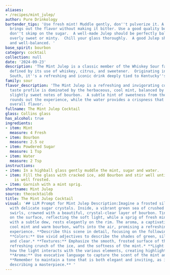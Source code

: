 ```yaml
---
aliases:
- /recipes/mint_julep/
author: Pure Drinkology
bartender_tips: 'Use fresh mint! Muddle gently, don''t pulverize it. A light touch
  brings out the flavor without making it bitter. Use a good quality bourbon, and
  don''t skimp on the sugar.  A well-made Julep should be perfectly balanced, not
  overly sweet or minty.  Chill your glass thoroughly.  A good Julep should be refreshing
  and well-balanced. '
base_spirit: bourbon
category: cocktail
collection: null
date: '2024-09-23'
description: 'The Mint Julep is a classic member of the Whiskey Sour family, a category
  defined by its use of whiskey, citrus, and sweetener.  Originating in the American
  South, it''s a refreshing and iconic drink deeply tied to Kentucky''s bourbon culture. '
family: sour
flavor_description: 'The Mint Julep is a refreshing and invigorating cocktail. The
  taste profile is dominated by the herbaceous, cool mint, balanced by the smooth,
  slightly sweet notes of bourbon.  A subtle hint of sweetness from the powdered sugar
  rounds out the experience, while the water provides a crispness that elevates the
  overall flavor.  '
fullname: The Mint Julep Cocktail
glass: Collins glass
has_alcohol: true
ingredients:
- item: Mint
  measure: 4 Fresh
- item: Bourbon
  measure: 2.5 oz
- item: Powdered Sugar
  measure: 1 Tsp
- item: Water
  measure: 2 Tsp
instructions:
- item: In a highball glass gently muddle the mint, sugar and water.
- item: Fill the glass with cracked ice, add Bourbon and stir well until the glass
    is well frosted.
- item: Garnish with a mint sprig.
shortname: Mint Julep
source: thecocktaildb
title: The Mint Julep Cocktail
visual: '## LLM Prompt for Mint Julep Description:Imagine a frosted silver cup, rimmed
  with delicate sugar crystals. Inside, a vibrant green sea of crushed mint and ice
  swirls, crowned with a beautiful, crystal-clear layer of bourbon. Tiny bubbles dance
  on the surface, reflecting the soft light, while a sprig of fresh mint, adorned
  with a subtle dew, rests elegantly on the rim. The aroma, a captivating blend of
  cool mint and warm bourbon, wafts into the air, promising a refreshing and invigorating
  experience. **Describe this scene in detail, focusing on the following aspects:***
  **Colors:** Use vivid adjectives to describe the shades of green, silver, white,
  and clear.* **Textures:** Emphasize the smooth, frosted surface of the cup, the
  refreshing crunch of the ice, and the softness of the mint.* **Light:** Describe
  how the light interacts with the various elements, creating highlights and shadows.*
  **Aroma:** Use evocative language to capture the scent of the mint and bourbon.
  **Remember to maintain a tone that is both elegant and inviting, as if you were
  describing a masterpiece.** '
---
```



